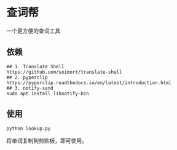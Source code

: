 # 查词帮
一个更方便的查词工具

## 依赖
```
## 1. Translate Shell 
https://github.com/soimort/translate-shell
## 2. pyperclip
https://pyperclip.readthedocs.io/en/latest/introduction.html
## 3. notify-send
sudo apt install libnotify-bin
```



## 使用

``` bash
python lookup.py
```

将单词复制到剪贴板，即可使用。